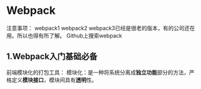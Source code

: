 # Webpack
注意事项：
webpack1 webpack2 webpack3已经是很老的版本，有的公司还在用。所以也得有所了解。
Github上搜索webpack

## 1.Webpack入门基础必备
前端模块化的打包工具：
模块化：是一种将系统分离成**独立功能**部分的方法，严格定义**模块接口**，模块间具有**透明**性。